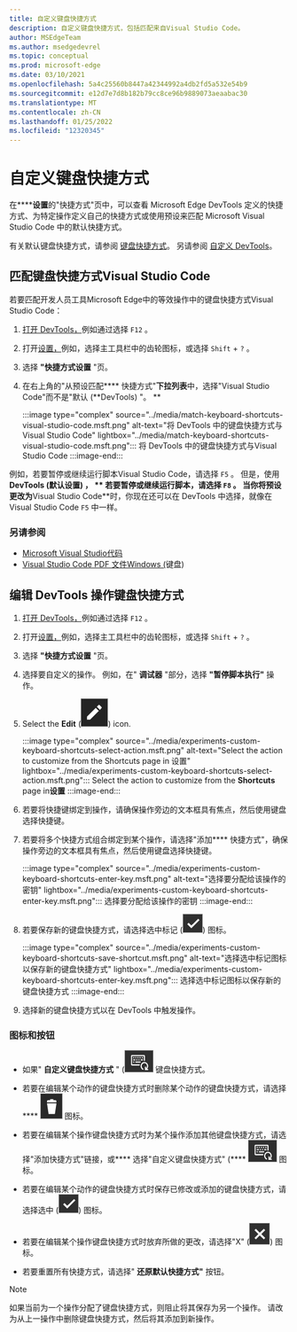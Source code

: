 ```yaml
---
title: 自定义键盘快捷方式
description: 自定义键盘快捷方式，包括匹配来自Visual Studio Code。
author: MSEdgeTeam
ms.author: msedgedevrel
ms.topic: conceptual
ms.prod: microsoft-edge
ms.date: 03/10/2021
ms.openlocfilehash: 5a4c25560b8447a42344992a4db2fd5a532e54b9
ms.sourcegitcommit: e12d7e7d8b182b79cc8ce96b9889073aeaabac30
ms.translationtype: MT
ms.contentlocale: zh-CN
ms.lasthandoff: 01/25/2022
ms.locfileid: "12320345"
---
```

# <a name="customize-keyboard-shortcuts"></a>自定义键盘快捷方式

在******设置**的"快捷方式"页中，可以查看 Microsoft Edge DevTools 定义的快捷方式、为特定操作定义自己的快捷方式或使用预设来匹配 Microsoft Visual Studio Code 中的默认快捷方式。

有关默认键盘快捷方式，请参阅 [键盘快捷方式](../shortcuts/index.md)。  另请参阅 [自定义 DevTools](./index.md#settings)。


<!-- ====================================================================== -->
## <a name="match-keyboard-shortcuts-from-visual-studio-code"></a>匹配键盘快捷方式Visual Studio Code

若要匹配开发人员工具Microsoft Edge中的等效操作中的键盘快捷方式Visual Studio Code：

1.  [打开 DevTools，](../open/index.md)例如通过选择 `F12` 。
1.  打开[设置，](./index.md#settings)例如，选择主工具栏中的齿轮图标，或选择 `Shift` + `?` 。
1.  选择 **"快捷方式设置** "页。
1.  在右上角的"从预设匹配**** 快捷方式"**下拉列表**中，选择"Visual Studio Code"而不是"默认 (**DevTools) "。 **

    :::image type="complex" source="../media/match-keyboard-shortcuts-visual-studio-code.msft.png" alt-text="将 DevTools 中的键盘快捷方式与Visual Studio Code" lightbox="../media/match-keyboard-shortcuts-visual-studio-code.msft.png":::
       将 DevTools 中的键盘快捷方式与Visual Studio Code
    :::image-end:::

例如，若要暂停或继续运行脚本Visual Studio Code，请选择 `F5` 。  但是，使用 **DevTools (默认设置) ， ** 若要暂停或继续运行脚本，请选择 `F8` 。  当你将预设更改为**Visual Studio Code**时，你现在还可以在 DevTools 中选择，就像在 Visual Studio Code `F5` 中一样。

### <a name="see-also"></a>另请参阅

* [Microsoft Visual Studio代码](https://code.visualstudio.com)
* [Visual Studio Code PDF 文件Windows (](https://code.visualstudio.com/shortcuts/keyboard-shortcuts-windows.pdf)键盘) 


<!-- ====================================================================== -->
## <a name="edit-the-keyboard-shortcut-for-a-devtools-action"></a>编辑 DevTools 操作键盘快捷方式

1.  [打开 DevTools，](../open/index.md)例如通过选择 `F12` 。
1.  打开[设置，](./index.md#settings)例如，选择主工具栏中的齿轮图标，或选择 `Shift` + `?` 。
1.  选择 **"快捷方式设置** "页。
1.  选择要自定义的操作。  例如，在" **调试器** "部分，选择 **"暂停脚本执行"** 操作。
1.  Select the **Edit** (![ EditKeyboardShortcut ](../media/edit-keyboard-shortcut-icon.msft.png)) icon.

    :::image type="complex" source="../media/experiments-custom-keyboard-shortcuts-select-action.msft.png" alt-text="Select the action to customize from the Shortcuts page in 设置" lightbox="../media/experiments-custom-keyboard-shortcuts-select-action.msft.png":::
       Select the action to customize from the **Shortcuts** page in**设置**
    :::image-end:::

1.  若要将快捷键绑定到操作，请确保操作旁边的文本框具有焦点，然后使用键盘选择快捷键。
1.  若要将多个快捷方式组合绑定到某个操作，请选择"添加**** 快捷方式"，确保操作旁边的文本框具有焦点，然后使用键盘选择快捷键。

    :::image type="complex" source="../media/experiments-custom-keyboard-shortcuts-enter-key.msft.png" alt-text="选择要分配给该操作的密钥" lightbox="../media/experiments-custom-keyboard-shortcuts-enter-key.msft.png":::
       选择要分配给该操作的密钥
    :::image-end:::

1.  若要保存新的键盘快捷方式，请选择选中标记 (![CheckmarkKeyboardShortcut](../media/checkmark-keyboard-shortcut-icon.msft.png)) 图标。

    :::image type="complex" source="../media/experiments-custom-keyboard-shortcuts-save-shortcut.msft.png" alt-text="选择选中标记图标以保存新的键盘快捷方式" lightbox="../media/experiments-custom-keyboard-shortcuts-enter-key.msft.png":::
       选择选中标记图标以保存新的键盘快捷方式
    :::image-end:::

1.  选择新的键盘快捷方式以在 DevTools 中触发操作。


### <a name="icons-and-buttons"></a>图标和按钮

<!-- keep in same order as screenshot: -->

*  如果" **自定义键盘快捷方式** " (![ 旁边显示的"CustomKeyboardShortcut") "图标，则表明已自定义 ](../media/custom-keyboard-shortcut-icon.msft.png) 键盘快捷方式。

*  若要在编辑某个动作的键盘快捷方式时删除某个动作的键盘快捷方式，请选择**** ![ DeleteKeyboardShortcut (DeleteKeyboardShortcut) ](../media/delete-keyboard-shortcut-icon.msft.png) 图标。

*  若要在编辑某个操作键盘快捷方式时为某个操作添加其他键盘快捷方式，请选择"添加快捷方式"链接，或**** 选择"自定义键盘快捷方式" (**** ![ CustomKeyboardShortcut) ](../media/custom-keyboard-shortcut-icon.msft.png) 图标。

*  若要在编辑某个动作的键盘快捷方式时保存已修改或添加的键盘快捷方式，请选择选中 (![CheckmarkKeyboardShortcut](../media/checkmark-keyboard-shortcut-icon.msft.png)) 图标。

*  若要在编辑某个操作键盘快捷方式时放弃所做的更改，请选择"X" (![XKeyboardShortcut](../media/discard-changes-keyboard-shortcut-icon.msft.png)) 图标。

*  若要重置所有快捷方式，请选择" **还原默认快捷方式"** 按钮。

> [!NOTE]
> 如果当前为一个操作分配了键盘快捷方式，则阻止将其保存为另一个操作。  请改为从上一操作中删除键盘快捷方式，然后将其添加到新操作。
